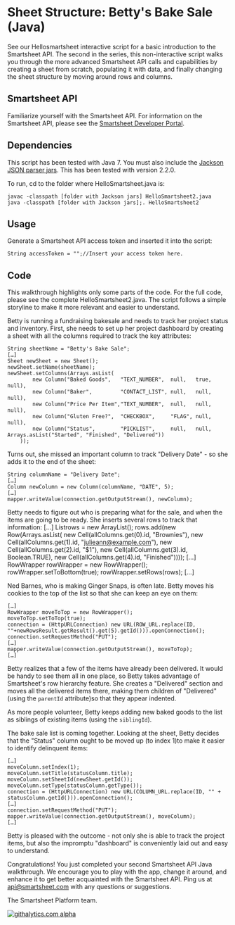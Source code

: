 Sheet Structure: Betty's Bake Sale (Java)
===
See our Hellosmartsheet interactive script for a basic introduction to the Smartsheet API.  The second in the series, this non-interactive script walks you through the more advanced Smartsheet API calls and capabilities by creating a sheet from scratch, populating it with data, and finally changing the sheet structure by moving around rows and columns.

Smartsheet API
---
Familiarize yourself with the Smartsheet API. For information on the Smartsheet API, please see the [Smartsheet Developer Portal](http://smartsheet.com/developers).

Dependencies
---
This script has been tested with Java 7.
You must also include the [Jackson JSON parser jars](http://wiki.fasterxml.com/JacksonHome). This has been tested with version 2.2.0.

To run, cd to the folder where HelloSmartsheet.java is:

	javac -classpath [folder with Jackson jars] HelloSmartsheet2.java
	java -classpath [folder with Jackson jars];. HelloSmartsheet2
	
Usage
---
Generate a Smartsheet API access token and inserted it into the script:

	String accessToken = "";//Insert your access token here.


Code
---
This walkthrough highlights only some parts of the code.  For the full code, please see the complete HelloSmartsheet2.java.  The script follows a simple storyline to make it more relevant and easier to understand.

Betty is running a fundraising bakesale and needs to track her project status and inventory.  First, she needs to set up her project dashboard by creating a sheet with all the columns required to track the key attributes:  

	String sheetName = "Betty's Bake Sale";
	[…]
	Sheet newSheet = new Sheet();
	newSheet.setName(sheetName);
	newSheet.setColumns(Arrays.asList(
			new Column("Baked Goods", 	"TEXT_NUMBER", 	null, 	true, 	null),
			new Column("Baker", 		"CONTACT_LIST", null, 	null, 	null),
			new Column("Price Per Item","TEXT_NUMBER", 	null, 	null, 	null),
			new Column("Gluten Free?", 	"CHECKBOX", 	"FLAG",	null, 	null),
			new Column("Status", 		"PICKLIST", 	null, 	null, 	Arrays.asList("Started", "Finished", "Delivered"))
		));

	
Turns out, she missed an important column to track "Delivery Date" - so she adds it to the end of the sheet:

	String columnName = "Delivery Date";
	[…]
	Column newColumn = new Column(columnName, "DATE", 5);
	[…]
	mapper.writeValue(connection.getOutputStream(), newColumn);
	
Betty needs to figure out who is preparing what for the sale, and when the items are going to be ready.  She inserts several rows to track that information: 
	[…]
    List<Row>rows = new ArrayList<Row>();
	rows.add(new Row(Arrays.asList(
		new Cell(allColumns.get(0).id, "Brownies"), 
		new Cell(allColumns.get(1).id, "julieann@example.com"), 
		new Cell(allColumns.get(2).id, "$1"), 
		new Cell(allColumns.get(3).id, Boolean.TRUE), 
		new Cell(allColumns.get(4).id, "Finished"))));
	[…]
	RowWrapper rowWrapper = new RowWrapper();
	rowWrapper.setToBottom(true);
	rowWrapper.setRows(rows);
	[…]
	
Ned Barnes, who is making Ginger Snaps, is often late.  Betty moves his cookies to the top of the list so that she can keep an eye on them:

	[…] 
	RowWrapper moveToTop = new RowWrapper();
	moveToTop.setToTop(true);
	connection = (HttpURLConnection) new URL(ROW_URL.replace(ID, ""+newRowsResult.getResult().get(5).getId())).openConnection();
	connection.setRequestMethod("PUT");
	[…] 
	mapper.writeValue(connection.getOutputStream(), moveToTop);
	[…] 
	
	
Betty realizes that a few of the items have already been delivered.  It would be handy to see them all in one place, so Betty takes advantage of Smartsheet's row hierarchy feature.  She creates a "Delivered" section and moves all the delivered items there, making them children of "Delivered" (using the <code>parentId</code> attribute)so that they appear indented.
	
As more people volunteer, Betty keeps adding new baked goods to the list as siblings of existing items (using the <code>siblingId</code>).

The bake sale list is coming together.  Looking at the sheet, Betty decides that the "Status" column ought to be moved up (to index 1)to make it easier to identify delinquent items:

	[…] 
	moveColumn.setIndex(1);
	moveColumn.setTitle(statusColumn.title);
	moveColumn.setSheetId(newSheet.getId());
	moveColumn.setType(statusColumn.getType());
	connection = (HttpURLConnection) new URL(COLUMN_URL.replace(ID, "" + statusColumn.getId())).openConnection();
	[…]
	connection.setRequestMethod("PUT");		
	mapper.writeValue(connection.getOutputStream(), moveColumn);
	[…] 

Betty is pleased with the outcome - not only she is able to track the project items, but also the impromptu "dashboard" is conveniently laid out and easy to understand.
	
Congratulations!  You just completed your second Smartsheet API Java walkthrough.  We encourage you to play with the app, change it around, and enhance it to get better acquainted with the Smartsheet API.  Ping us at api@smartsheet.com with any questions or suggestions.

The Smartsheet Platform team. 

[![githalytics.com alpha](https://cruel-carlota.pagodabox.com/8682c8fc5c6618bcdad0698d2832b639 "githalytics.com")](http://githalytics.com/smartsheet-platform/samples)
